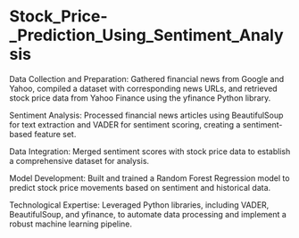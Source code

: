 # Stock_Price-_Prediction_Using_Sentiment_Analysis
Data Collection and Preparation: Gathered financial news from Google and Yahoo, compiled a dataset with corresponding news URLs, and retrieved stock price data from Yahoo Finance using the yfinance Python library.

Sentiment Analysis: Processed financial news articles using BeautifulSoup for text extraction and VADER for sentiment scoring, creating a sentiment-based feature set.

Data Integration: Merged sentiment scores with stock price data to establish a comprehensive dataset for analysis.

Model Development: Built and trained a Random Forest Regression model to predict stock price movements based on sentiment and historical data.

Technological Expertise: Leveraged Python libraries, including VADER, BeautifulSoup, and yfinance, to automate data processing and implement a robust machine learning pipeline.
